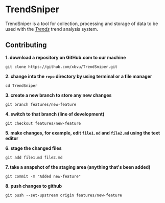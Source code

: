 # TrendSniper

TrendSniper is a tool for collection, processing and storage of data to be used with the [*Trends*](https://www.github.com/xbvu/Trends) trend analysis system.

## Contributing

**1. download a repository on GitHub.com to our machine**

`git clone https://github.com/xbvu/TrendSniper.git`

**2. change into the `repo` directory by using terminal or a file manager**

`cd TrendSniper`

**3. create a new branch to store any new changes**

`git branch features/new-feature`

**4. switch to that branch (line of development)**

`git checkout features/new-feature`

**5. make changes, for example, edit `file1.md` and `file2.md` using the text editor**

**6. stage the changed files**

`git add file1.md file2.md`

**7. take a snapshot of the staging area (anything that's been added)**

`git commit -m "Added new-feature"`

**8. push changes to github**

`git push --set-upstream origin features/new-feature`
